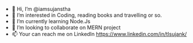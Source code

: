 - 👋 Hi, I’m @iamsujanstha
- 👀 I’m interested in Coding, reading books and travelling or so.
- 🌱 I’m currently learning Node.Js
- 💞️ I’m looking to collaborate on MERN project
- 📫 Your can reach me on LinkedIn https://www.linkedin.com/in/tlsujank/

<!---
iamsujanstha/iamsujanstha is a ✨ special ✨ repository because its `README.md` (this file) appears on your GitHub profile.
You can click the Preview link to take a look at your changes.
--->
